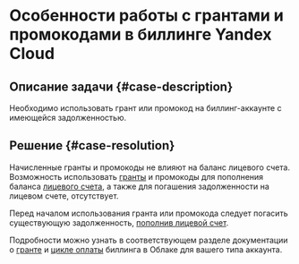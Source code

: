 # Особенности работы с грантами и промокодами в биллинге Yandex Cloud

## Описание задачи {#case-description}
Необходимо использовать грант или промокод на биллинг-аккаунте с имеющейся задолженностью.

## Решение {#case-resolution}
Начисленные гранты и промокоды не влияют на баланс лицевого счета.
Возможность использовать [гранты](../../../billing/concepts/bonus-account.md) и промокоды для пополнения баланса [лицевого счета](../../../billing/concepts/personal-account.md), а также для погашения задолженности на лицевом счете, отсутствует.

Перед началом использования гранта или промокода следует погасить существующую задолженность, [пополнив лицевой счет](../../../billing/operations/pay-the-bill.md).

Подробности можно узнать в соответствующем разделе документации о [гранте](../../../billing/concepts/bonus-account.md) и [цикле оплаты](../../../billing/payment/index.md) биллинга в Облаке для вашего типа аккаунта.